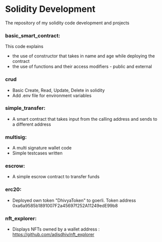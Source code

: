 # Solidity Development

The repository of my solidity code development and projects

### basic_smart_contract:
This code explains
- the use of constructor that takes in name and age while deploying the contract
- the use of functions and their access modifiers - public and external

### crud
- Basic Create, Read, Update, Delete in solidity
- Add .env file for environment variables

### simple_transfer:
- A smart contract that takes input from the calling address and sends to a different address

### multisig:
- A multi signature wallet code
- Simple testcases written

### escrow:
- A simple escrow contract to transfer funds

### erc20:
- Deployed own token "DhivyaToken" to goerli. Token address 0xa6a9585b1891007F2a45697f252A11249edE99b8

### nft_explorer:
- Displays NFTs owned by a wallet address : https://github.com/adisdhiv/nft_explorer
